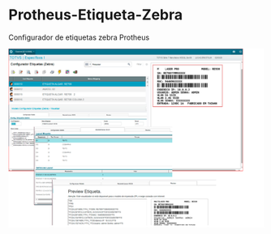 # Protheus-Etiqueta-Zebra
Configurador de etiquetas zebra Protheus

![zebracfg.png](./resource/zebracfg.png)

